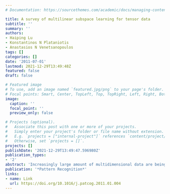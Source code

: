 ```yaml
---
# Documentation: https://sourcethemes.com/academic/docs/managing-content/

title: A survey of multilinear subspace learning for tensor data
subtitle: ''
summary: ''
authors:
- Haiping Lu
- Konstantinos N Plataniotis
- Anastasios N Venetsanopoulos
tags: []
categories: []
date: '2011-07-01'
lastmod: 2021-12-29T13:49:48Z
featured: false
draft: false

# Featured image
# To use, add an image named `featured.jpg/png` to your page's folder.
# Focal points: Smart, Center, TopLeft, Top, TopRight, Left, Right, BottomLeft, Bottom, BottomRight.
image:
  caption: ''
  focal_point: ''
  preview_only: false

# Projects (optional).
#   Associate this post with one or more of your projects.
#   Simply enter your project's folder or file name without extension.
#   E.g. `projects = ["internal-project"]` references `content/project/deep-learning/index.md`.
#   Otherwise, set `projects = []`.
projects: []
publishDate: '2021-12-29T13:49:47.596980Z'
publication_types:
- '2'
abstract: 'Increasingly large amount of multidimensional data are being generated on a daily basis in many applications. This leads to a strong demand for learning algorithms to extract useful information from these massive data. This paper surveys the field of multilinear subspace learning (MSL) for dimensionality reduction of multidimensional data directly from their tensorial representations. It discusses the central issues of MSL, including establishing the foundations of the field via multilinear projections, formulating a unifying MSL framework for systematic treatment of the problem, examining the algorithmic aspects of typical MSL solutions, and categorizing both unsupervised and supervised MSL algorithms into taxonomies. Lastly, the paper summarizes a wide range of MSL applications and concludes with perspectives on future research directions.'
publication: '*Pattern Recognition*'
links:
- name: Link
  url: https://doi.org/10.1016/j.patcog.2011.01.004
---
```

